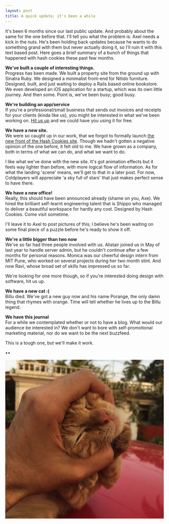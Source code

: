 ```yaml
---
layout: post
title: A quick update; it's been a while
---
```


It's been 6 months since our last public update. And probably about the same for the one before that. I'll tell you what the problem is: Axel needs a kick in the nuts. He's been holding back updates because he wants to do something grand with them but never actually doing it, so I'll ruin it with this text based post. Here goes a brief summary of a bunch of things that happened with hash cookies these past few months.

**We've built a couple of interesting things.**  
Progress has been made. We built a property site from the ground up with Sinatra Ruby. We designed a minimalist front-end for Nitido furniture. Designed, built, and just waiting to deploy a Rails based online bookstore. We even developed an iOS application for a startup, which was its own little journey. And then some. Point is, we've been busy; good busy.

**We're building an app/service**  
If you're a professional/small business that sends out invoices and receipts for your clients (kinda like us), you might be interested in what we've been working on. [Hit us up](mailto:fresh@hashcooki.es) and we could have you using it for free.

**We have a new site.**  
We were so caught up in our work, that we forgot to formally launch [the new front of the Hash Cookies site](http://hashcooki.es/). Though we hadn't gotten a negative opinion of the one before, it felt old to me. We have grown as a company, both in terms of what we can do, and what we want to do.

I like what we've done with the new site. It's got animation effects but it feels way lighter than before, with more logical flow of information. As for what the landing 'scene' means, we'll get to that in a later post. For now, Coldplayers will appreciate 'a sky full of stars' that just makes perfect sense to have there.

**We have a new office!**  
Really, this should have been announced already (shame on you, Axe). We hired the brilliant self-learnt engineering talent that is Shippo who managed to deliver a beautiful workspace for hardly any cost. Designed by Hash Cookies. Come visit sometime.

I'll leave it to Axel to post pictures of this; I believe he's been waiting on some final piece of a puzzle before he's ready to show it off.

**We're a little bigger than two now**  
We've so far had three people involved with us. Alistair joined us in May of last year to handle server admin, but he couldn't continue after a few months for personal reasons. Monica was our cheerful design intern from MIT Pune, who worked on several projects during her two month stint. And now Ravi, whose broad set of skills has impressed us so far. 

We're looking for one more though, so if you're interested doing design with software, hit us up.
 
**We have a new cat :(**  
Billu died. We've got a new guy now and his name Porange, the only damn thing that rhymes with orange. Time will tell whether he lives up to the Billu legend.

**We have this journal**  
For a while we contemplated whether or not to have a blog. What would our audience be interested in? We don't want to bore with self-promotional marketing material, nor do we want to be the next buzzfeed.

This is a tough one, but we'll make it work.

••

![Porange](/assets/images/porange.jpg)